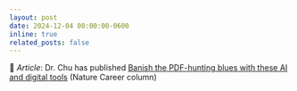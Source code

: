 ```yaml
---
layout: post
date: 2024-12-04 00:00:00-0600
inline: true
related_posts: false
---
```


📝 *Article*: Dr. Chu has published [Banish the PDF-hunting blues with these AI and digital tools](https://www.nature.com/articles/d41586-024-03775-7) (Nature Career column)

